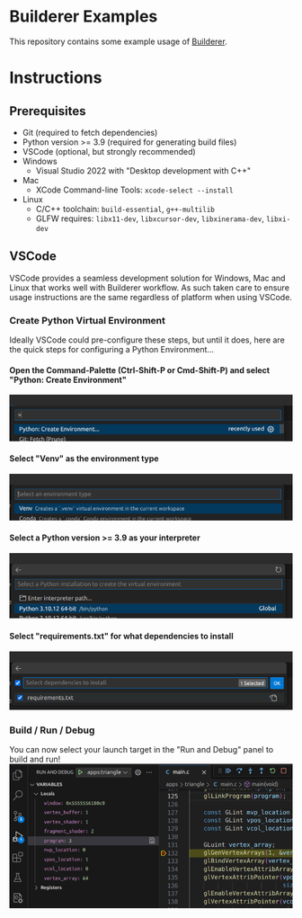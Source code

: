# Builderer Examples
This repository contains some example usage of [Builderer](https://github.com/builderer/builderer).

# Instructions
## Prerequisites
* Git (required to fetch dependencies)
* Python version >= 3.9 (required for generating build files)
* VSCode (optional, but strongly recommended)
* Windows
  * Visual Studio 2022 with "Desktop development with C++"
* Mac
  * XCode Command-line Tools: `xcode-select --install`
* Linux
  * C/C++ toolchain: `build-essential`, `g++-multilib`
  * GLFW requires: `libx11-dev`, `libxcursor-dev`, `libxinerama-dev`, `libxi-dev`

## VSCode
VSCode provides a seamless development solution for Windows, Mac and Linux that
works well with Builderer workflow. As such taken care to ensure usage
instructions are the same regardless of platform when using VSCode.
### Create Python Virtual Environment
Ideally VSCode could pre-configure these steps, but until it does, here are the
quick steps for configuring a Python Environment...

#### Open the Command-Palette (Ctrl-Shift-P or Cmd-Shift-P) and select "Python: Create Environment"
![](images/create_python_environment.png)

#### Select "Venv" as the environment type
![](images/select_python_venv.png)

#### Select a Python version >= 3.9 as your interpreter
![](images/select_python_version.png)

#### Select "requirements.txt" for what dependencies to install
![](images/select_python_requirements.png)

### Build / Run / Debug
You can now select your launch target in the "Run and Debug" panel to build and run!<br>
![](images/debugging.png)